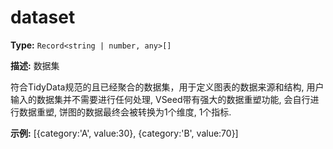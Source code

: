 # dataset

**Type:** `Record<string | number, any>[]`

**描述:**
数据集
  
  符合TidyData规范的且已经聚合的数据集，用于定义图表的数据来源和结构, 用户输入的数据集并不需要进行任何处理, VSeed带有强大的数据重塑功能, 会自行进行数据重塑, 饼图的数据最终会被转换为1个维度, 1个指标.

**示例:**
[{category:'A', value:30}, {category:'B', value:70}]

